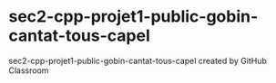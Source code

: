 # sec2-cpp-projet1-public-gobin-cantat-tous-capel
sec2-cpp-projet1-public-gobin-cantat-tous-capel created by GitHub Classroom
